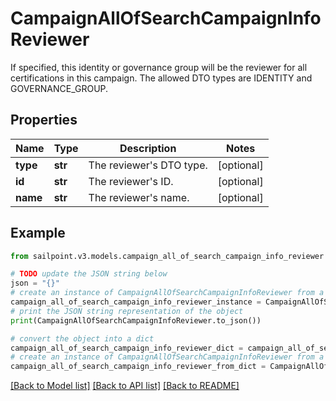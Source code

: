 # CampaignAllOfSearchCampaignInfoReviewer

If specified, this identity or governance group will be the reviewer for all certifications in this campaign. The allowed DTO types are IDENTITY and GOVERNANCE_GROUP.

## Properties

Name | Type | Description | Notes
------------ | ------------- | ------------- | -------------
**type** | **str** | The reviewer&#39;s DTO type. | [optional] 
**id** | **str** | The reviewer&#39;s ID. | [optional] 
**name** | **str** | The reviewer&#39;s name. | [optional] 

## Example

```python
from sailpoint.v3.models.campaign_all_of_search_campaign_info_reviewer import CampaignAllOfSearchCampaignInfoReviewer

# TODO update the JSON string below
json = "{}"
# create an instance of CampaignAllOfSearchCampaignInfoReviewer from a JSON string
campaign_all_of_search_campaign_info_reviewer_instance = CampaignAllOfSearchCampaignInfoReviewer.from_json(json)
# print the JSON string representation of the object
print(CampaignAllOfSearchCampaignInfoReviewer.to_json())

# convert the object into a dict
campaign_all_of_search_campaign_info_reviewer_dict = campaign_all_of_search_campaign_info_reviewer_instance.to_dict()
# create an instance of CampaignAllOfSearchCampaignInfoReviewer from a dict
campaign_all_of_search_campaign_info_reviewer_from_dict = CampaignAllOfSearchCampaignInfoReviewer.from_dict(campaign_all_of_search_campaign_info_reviewer_dict)
```
[[Back to Model list]](../README.md#documentation-for-models) [[Back to API list]](../README.md#documentation-for-api-endpoints) [[Back to README]](../README.md)


